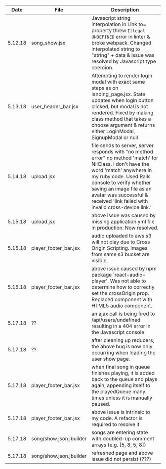 | Date | File | Description |
| ---  | ---  | ---         |
| 5.12.18 | song_show.jsx | Javascript string interpolation in Link to= property threw `Illegal UNDEFINED` error in linter & broke webpack. Changed interpolated string to "string" + data & issue was resolved by Javascript type coercion. |
| 5.13.18 | user_header_bar.jsx | Attempting to render login modal with exact same steps as on landing_page.jsx. State updates when login button clicked, but modal is not rendered. Fixed by making class method that takes a choose argument & returns either LoginModal, SignupModal or null |
| 5.14.18 | upload.jsx | file sends to server, server responds with "no method error" no method 'match' for NilClass. I don't have the word 'match' anywhere in my ruby code. Used Rails console to verify whether saving an image file as an avatar was successful & received 'link failed with invalid cross-device link.' |
| 5.15.18 | upload.jsx | above issue was caused by missing application.yml file in production. Now resolved. |
| 5.15.18 | player_footer_bar.jsx | audio uploaded to aws s3 will not play due to Cross Origin Scripting. Images from same s3 bucket are visible. |
| 5.15.18 | player_footer_bar.jsx | above issue caused by npm package 'react-audio-player'. Was not able to determine how to correctly set the crossOrigin prop. Replaced component with HTML5 audio component. |
| 5.17.18 | ?? | an ajax call is being fired to /api/users/undefined resulting in a 404 error in the Javascript console |
| 5.17.18 | ?? | after cleaning up reducers, the above bug is now only occurring when loading the user show page. |
| 5.17.18 | player_footer_bar.jsx | when final song in queue finishes playing, it is added back to the queue and plays again, appending itself to the playedQueue many times unless it is manually paused. |
| 5.17.18 | player_footer_bar.jsx | above issue is intrinsic to my code. A refactor is required to resolve it |
| 5.17.18 | song/show.json.jbuilder | songs are entering state with doubled-up comment arrays (e.g. [5, 8, 5, 8]) |
| 5.17.18 | song/show.json.jbuilder | refreshed page and above issue did not persist (???) |
